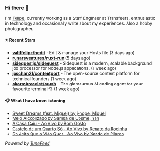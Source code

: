 ### Hi there 👋

I'm [Felipe](https://felipevm.com), currently working as a Staff Engineer at Transfeera, enthusiastic in technology and occasionally write about my experiences. Also a hobby photographer.

#### ⭐ Recent Stars
- **[valtlfelipe/hedit](https://github.com/valtlfelipe/hedit)** - Edit &amp; manage your Hosts file (3 days ago)
- **[runarsventures/nuxt-run](https://github.com/runarsventures/nuxt-run)** (5 days ago)
- **[sidequestjs/sidequest](https://github.com/sidequestjs/sidequest)** - Sidequest is a modern, scalable background job processor for Node.js applications. (1 week ago)
- **[joschan21/contentport](https://github.com/joschan21/contentport)** - The open-source content platform for technical founders (1 week ago)
- **[charmbracelet/crush](https://github.com/charmbracelet/crush)** - The glamourous AI coding agent for your favourite terminal 💘 (1 week ago)

#### 🎧 What I have been listening
- [Sweet Dreams (feat. Miguel) by j-hope, Miguel](https://open.spotify.com/track/1yX9gy5fK02j6nBnGJ1S3k)
- [Meio Alcoolizado by Samba de Cosme, Yan](https://open.spotify.com/track/7DnaRan5Pg2u8O3oWM2dAl)
- [A Casa Caiu - Ao Vivo by Bom Gosto](https://open.spotify.com/track/3CY0WXRyNWkS3xfZuF4q1I)
- [Castelo de um Quarto Só - Ao Vivo by Renato da Rocinha](https://open.spotify.com/track/6pOEwvuoBkfaMNN6Wp7dtn)
- [Do Jeito Que a Vida Quer - Ao Vivo by Xande de Pilares](https://open.spotify.com/track/3G16ZnoxD6lmFIpWfYAPpc)

_Powered by [TuneFeed](https://tunefeed.app?ref=github.com)_
